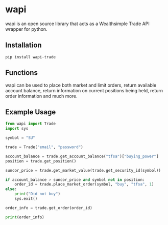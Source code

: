 # wapi
wapi is an open source library that acts as a Wealthsimple Trade API wrapper for python. 

## Installation
    pip install wapi-trade

## Functions
wapi can be used to place both market and limit orders, return available account balance, return information on current positions being held, return order information and much more.

## Example Usage
```python
from wapi import Trade
import sys

symbol = "SU"

trade = Trade("email", "password")

account_balance = trade.get_account_balance("tfsa")["buying_power"]
position = trade.get_position()

suncor_price = trade.get_market_value(trade.get_security_id(symbol))

if account_balance > suncor_price and symbol not in position:
    order_id = trade.place_market_order(symbol, "buy", "tfsa", 1)
else:
    print("Did not buy")
    sys.exit()

order_info = trade.get_order(order_id)

print(order_info)
```
